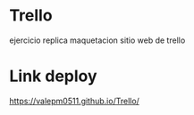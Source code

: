 # Trello

ejercicio replica maquetacion sitio web de trello

# Link deploy

https://valepm0511.github.io/Trello/
